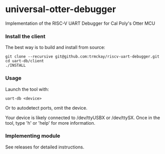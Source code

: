 # universal-otter-debugger
Implementation of the RISC-V UART Debugger for Cal Poly's Otter MCU

### Install the client ###

The best way is to build and install from source:

```
git clone --recursive git@github.com:trmckay/riscv-uart-debugger.git
cd uart-db/client
./INSTALL
```

### Usage ###
Launch the tool with:
```
uart-db <device>
```
Or to autodetect ports, omit the device.

Your device is likely connected to /dev/ttyUSBX or /dev/ttySX.
Once in the tool, type 'h' or 'help' for more information.

### Implementing module ###
See releases for detailed instructions.
